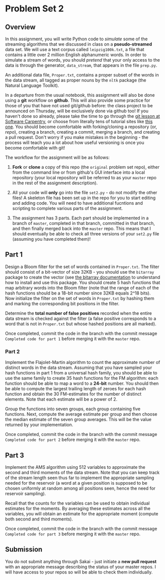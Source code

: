 # Problem Set 2

## Overview

In this assignment, you will write Python code to *simulate* some of the
streaming algorithms that we discussed in class on a **pseudo-streamed** data
set. We will use a text corpus called `leipzig100k.txt`, a file that contains a
little over 2 million English alphanumeric words. In order to simulate a stream
of words, you should *pretend* that your only access to the data is through the
generator, `data_stream`, that appears in the file `prep.py`.

An additional data file, `Proper.txt`, contains a proper subset of the words in
the data stream, all tagged as proper nouns by the `nltk` package (the Natural
Language Toolkit).

In a departure from the usual notebook, this assignment will also be done using
a **git** workflow on **github**. This will also provide some practice for those
of you that have not used git/github before: the class project to be announced
on Thursday, will be exclusively done via github too! If you haven't done so
already, please take the time to go through the [git lesson at Software
Carpentry](http://swcarpentry.github.io/git-novice/), or choose from literally
tens of tutorial sites like [this
one](https://guides.github.com/activities/hello-world/). You should become
comfortable with forking/cloning a repository (or, *repo*), creating a branch,
creating a commit, merging a branch, and creating a pull request. Don't worry if
you make mistakes in the beginning - the process will teach you a lot about how
useful versioning is once you become comfortable with git!

The workflow for the assignment will be as follows:

1. **Fork** or **clone** a copy of this repo (the `original` problem set repo),
either from the command line or from github's GUI interface into a local
repository (your local repository will be referred to as your `master` repo in
the rest of the assignment description).

2. All your code will **only** go into the file `set2.py` - do not modify the
other files! A skeleton file has been set up in the repo for you to start
editing and adding code. You will need to have additional fucntions and
scripting to complete various parts of the assignment.

3. The assignment has 3 parts. Each part should be implemented in a branch of
`master`, completed in that branch, committed in that branch, and then finally
merged back into the `master` repo. This means that I should eventually be able
to check all three versions of your `set2.py` file (assuming you have completed
them)!

## Part 1

Design a Bloom filter for the set of words contained in `Proper.txt`. The filter
should consist of a bit-vector of size 32KB - you should use the `bitarray`
package to create the vector (see [the bitarray
documentation](https://pypi.org/project/bitarray/) to understand how to install
and use this package. You should create 5 hash functions that map arbitrary
words into the Bloom filter (note that the range of each of the hash functions
should be a 18-bit number since 32KB equals 2^18 bits). Now initialize the
filter on the set of words in `Proper.txt` by hashing them and marking the
corresponding bit positions in the filter.

Determine the **total number of false positives** recorded when the entire data
stream is checked against the filter (a false positive corresponds to a word
that is not in `Proper.txt` but whose hashed positions are all marked).

Once completed, commit the code in the branch with the commit message `Completed
code for part 1` before merging it with the `master` repo.

### Part 2

Implement the Flajolet-Martin algorithm to count the approximate number of
distinct words in the data stream. Assuming that you have sampled your hash
functions in part 1 from a universal hash family, you should be able to use the
same family to create 35 hash functions for the FM algorithm: each function
should be able to map a word to a **24-bit** number.  You should then be able to
compute the largest trailing length of zeroes for each hash function and obtain
the 30 FM-estimates for the number of distinct elements. Note that each estimate
will be a power of 2.

Group the functions into seven groups, each group containing five
functions. Next, compute the average estimate per group and then choose the
median estimate of the seven group averages. This will be the value returned by
your implementation.

Once completed, commit the code in the branch with the commit message `Completed
code for part 2` before merging it with the `master` repo.


## Part 3

Implement the AMS algorithm using 512 variables to approximate the second and
third moments of the data stream. Note that you can keep track of the stream
length seen thus far to implement the appropriate sampling needed for the
reservoir (a word at a given position is supposed to be chosen uniformly at
random among all positions seen, hence the need for reservoir sampling).

Recall that the counts for the variables can be used to obtain individual
estimates for the moments. By averaging these estimates across all the
variables, you will obtain an estimate for the appropriate moment (compute both
second and third moments).

Once completed, commit the code in the branch with the commit message `Completed
code for part 3` before merging it with the `master` repo.

## Submission

You do not submit anything through Sakai - just initiate a **new pull request**
with an appropriate message describing the status of your master repos. I will
have access to your repos so will be able to check them individually.









